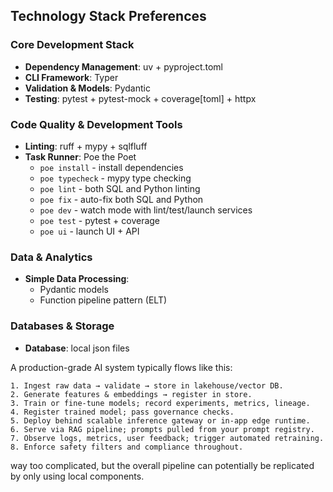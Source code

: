 ## Technology Stack Preferences

### Core Development Stack
- **Dependency Management**: uv + pyproject.toml
- **CLI Framework**: Typer
- **Validation & Models**: Pydantic
- **Testing**: pytest + pytest-mock + coverage[toml] + httpx

### Code Quality & Development Tools
- **Linting**: ruff + mypy + sqlfluff
- **Task Runner**: Poe the Poet
  - `poe install` - install dependencies
  - `poe typecheck` - mypy type checking
  - `poe lint` - both SQL and Python linting
  - `poe fix` - auto-fix both SQL and Python
  - `poe dev` - watch mode with lint/test/launch services
  - `poe test` - pytest + coverage
  - `poe ui` - launch UI + API

### Data & Analytics
- **Simple Data Processing**: 
  - Pydantic models
  - Function pipeline pattern (ELT)

### Databases & Storage
- **Database**: local json files

A production-grade AI system typically flows like this:

    1. Ingest raw data → validate → store in lakehouse/vector DB.
    2. Generate features & embeddings → register in store.
    3. Train or fine-tune models; record experiments, metrics, lineage.
    4. Register trained model; pass governance checks.
    5. Deploy behind scalable inference gateway or in-app edge runtime.
    6. Serve via RAG pipeline; prompts pulled from your prompt registry.
    7. Observe logs, metrics, user feedback; trigger automated retraining.
    8. Enforce safety filters and compliance throughout.

way too complicated, but the overall pipeline can potentially be replicated by only using local components. 

